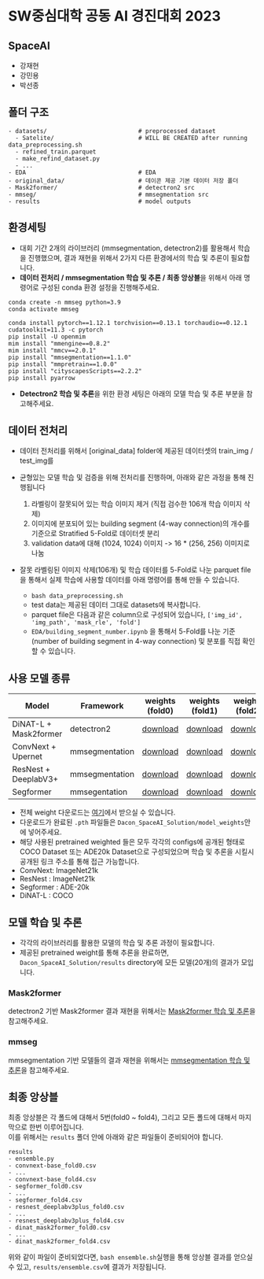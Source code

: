 # SW중심대학 공동 AI 경진대회 2023

## SpaceAI

- 강재현
- 강민용
- 박선종

## 폴더 구조

```
- datasets/                          # preprocessed dataset
  - Satelite/                        # WILL BE CREATED after running data_preprocessing.sh
  - refined_train.parquet
  - make_refind_dataset.py
  - ...
- EDA                                # EDA
- original_data/                     # 데이콘 제공 기본 데이터 저장 폴더
- Mask2former/                       # detectron2 src
- mmseg/                             # mmsegmentation src
- results                            # model outputs
```

## 환경세팅

- 대회 기간 2개의 라이브러리 (mmsegmentation, detectron2)를 활용해서 학습을 진행했으며, 결과 재현을 위해서 2가지 다른 환경에서의 학습 및 추론이 필요합니다.
- <b>데이터 전처리 / mmsegmentation 학습 및 추론 / 최종 앙상블</b>을 위해서 아래 명령어로 구성된 conda 환경 설정을 진행해주세요.

```
conda create -n mmseg python=3.9
conda activate mmseg

conda install pytorch==1.12.1 torchvision==0.13.1 torchaudio==0.12.1 cudatoolkit=11.3 -c pytorch
pip install -U openmim
mim install "mmengine==0.8.2"
mim install "mmcv==2.0.1"
pip install "mmsegmentation==1.1.0"
pip install "mmpretrain==1.0.0"
pip install "cityscapesScripts==2.2.2"
pip install pyarrow
```

- <b>Detectron2 학습 및 추론</b>을 위한 환경 세팅은 아래의 모델 학습 및 추론 부분을 참고해주세요.

## 데이터 전처리

- 데이터 전처리를 위해서 [original_data] folder에 제공된 데이터셋의 train_img / test_img를

- 균형있는 모델 학습 및 검증을 위해 전처리를 진행하며, 아래와 같은 과정을 통해 진행됩니다
  1. 라벨링이 잘못되어 있는 학습 이미지 제거 (직접 검수한 106개 학습 이미지 삭제)
  2. 이미지에 분포되어 있는 building segment (4-way connection)의 개수를 기준으로 Stratified 5-Fold로 데이터셋 분리
  3. validation data에 대해 (1024, 1024) 이미지 -> 16 \* (256, 256) 이미지로 나눔
- 잘못 라벨링된 이미지 삭제(106개) 및 학습 데이터를 5-Fold로 나눈 parquet file을 통해서 실제 학습에 사용할 데이터를 아래 명령어를 통해 만들 수 있습니다.
  - `bash data_preprocessing.sh`
  - test data는 제공된 데이터 그대로 datasets에 복사합니다.
  - parquet file은 다음과 같은 column으로 구성되어 있습니다, `['img_id', 'img_path', 'mask_rle', 'fold']`
  - `EDA/building_segment_number.ipynb` 을 통해서 5-Fold를 나눈 기준 (number of building segment in 4-way connection) 및 분포를 직접 확인할 수 있습니다.

## 사용 모델 종류

| Model                 | Framework      | weights (fold0)                                                                                   | weights (fold1)                                                                                   | weights (fold2)                                                                                   | weights (fold3)                                                                                   | weights (fold4)                                                                                   |
| --------------------- | -------------- | ------------------------------------------------------------------------------------------------- | ------------------------------------------------------------------------------------------------- | ------------------------------------------------------------------------------------------------- | ------------------------------------------------------------------------------------------------- | ------------------------------------------------------------------------------------------------- |
| DiNAT-L + Mask2former | detectron2     | [download](https://drive.google.com/file/d/1zeN6QBn8WiBm5Rg4S5U_VkF9ysPJW9lx/view?usp=drive_link) | [download](https://drive.google.com/file/d/1I-0P4oFAn5YGymkTHiIYbS6h0ijrbyTU/view?usp=drive_link) | [download](https://drive.google.com/file/d/1O-Lrv-HqGuWgqgBd3jNEFSKFDH3XAyc0/view?usp=drive_link) | [download](https://drive.google.com/file/d/1iH3czOEOlJN5KXCO_MI-1heXFFwYyYAV/view?usp=drive_link) | [download](https://drive.google.com/file/d/1bhm45n5X17UkO3LH5yK01O8J96RpvpV8/view?usp=drive_link) |
| ConvNext + Upernet    | mmsegmentation | [download](https://drive.google.com/file/d/1sKOdjgYCJs3O04AKBYOqlNsffRrvRuCs/view?usp=drive_link) | [download](https://drive.google.com/file/d/1o41_VkupyoP1BZzK3810tfrgJPObOZFR/view?usp=drive_link) | [download](https://drive.google.com/file/d/1dnPU8vWqz2g4xioEThlditSexw4EBBJl/view?usp=drive_link) | [download](https://drive.google.com/file/d/1--IQzq62_jEfOnf-EIan6S4O6bEzRkqJ/view?usp=drive_link) | [download](https://drive.google.com/file/d/1MO61u1FL-B-GdgV0Yes38zIEIGbetUMB/view?usp=drive_link) |
| ResNest + DeeplabV3+  | mmsegmentation | [download](https://drive.google.com/file/d/1v3BEabo3nM-rJ_YJL7ZOOKEiU74Pn3D-/view?usp=drive_link) | [download](https://drive.google.com/file/d/1aaEglP3pKUwx0mofe17Q1OJIdbIvjzsm/view?usp=drive_link) | [download](https://drive.google.com/file/d/1RIhXyGxo8BxqN64UKD7YtT-SaREDUxcJ/view?usp=drive_link) | [download](https://drive.google.com/file/d/15nDjvdy8oNK8Is5mftedwGckB5y7mX4H/view?usp=drive_link) | [download](https://drive.google.com/file/d/1Y-rQOiXh8YCyvHsVY-iDaje1gV7JJFEU/view?usp=drive_link) |
| Segformer             | mmsegentation  | [download](https://drive.google.com/file/d/1tyO-2A_Ge2dVsPFWbOCl6XDrLyfGUxWf/view?usp=drive_link) | [download](https://drive.google.com/file/d/12AFTXESz2HMLgFndlz67LfIzudqrTnSp/view?usp=drive_link) | [download](https://drive.google.com/file/d/1mrH-_158oHUht3rVcM8ahVT2wpoXZSBJ/view?usp=drive_link) | [download](https://drive.google.com/file/d/1N4636OTiGtSpheiUcjy29uy3GcB9Pmkb/view?usp=drive_link) | [download](https://drive.google.com/file/d/1ihGyYFBpyCyD1GsH1e0f35tqkEUvHTHr/view?usp=drive_link) |

- 전체 weight 다운로드는 [여기](https://drive.google.com/drive/folders/1paQhzjF7JcsEbCMr1z1bV2rj766M-nhg?usp=drive_link)에서 받으실 수 있습니다.
- 다운로드가 완료된 `.pth` 파일들은 `Dacon_SpaceAI_Solution/model_weights`안에 넣어주세요.
- 해당 사용된 pretrained weighted 들은 모두 각각의 configs에 공개된 형태로 COCO Dataset 또는 ADE20k Dataset으로 구성되었으며 학습 및 추론을 시킬시 공개된 링크 주소를 통해 접근 가능합니다.
- ConvNext: ImageNet21k
- ResNest : ImageNet21k
- Segformer : ADE-20k
- DiNAT-L : COCO

## 모델 학습 및 추론

- 각각의 라이브러리를 활용한 모델의 학습 및 추론 과정이 필요합니다.
- 제공된 pretrained weight를 통해 추론을 완료하면, `Dacon_SpaceAI_Solution/results` directory에 모든 모델(20개)의 결과가 모입니다.

### Mask2former

detectron2 기반 Mask2former 결과 재현을 위해서는 [Mask2former 학습 및 추론](Mask2former/README.md)을 참고해주세요.

### mmseg

mmsegmentation 기반 모델들의 결과 재현을 위해서는 [mmsegmentation 학습 및 추론](mmsegmentation/README.md)을 참고해주세요.

## 최종 앙상블

최종 앙상블은 각 폴드에 대해서 5번(fold0 ~ fold4), 그리고 모든 폴드에 대해서 마지막으로 한번 이루어집니다. <br>
이를 위해서는 `results` 폴더 안에 아래와 같은 파일들이 준비되어야 합니다.

```
results
- ensemble.py
- convnext-base_fold0.csv
- ...
- convnext-base_fold4.csv
- segformer_fold0.csv
- ...
- segformer_fold4.csv
- resnest_deeplabv3plus_fold0.csv
- ...
- resnest_deeplabv3plus_fold4.csv
- dinat_mask2former_fold0.csv
- ...
- dinat_mask2former_fold4.csv
```

위와 같이 파일이 준비되었다면, `bash ensemble.sh`실행을 통해 앙상블 결과를 얻으실 수 있고, `results/ensemble.csv`에 결과가 저장됩니다.
